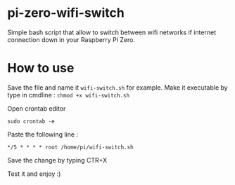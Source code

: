 # pi-zero-wifi-switch
Simple bash script that allow to switch between wifi networks if internet connection down in your Raspberry Pi Zero.

# How to use
Save the file and name it `wifi-switch.sh` for example. Make it executable by type in cmdline :
`chmod +x wifi-switch.sh`

Open crontab editor

`sudo crontab -e`

Paste the following line :

`*/5 * * * * root /home/pi/wifi-switch.sh`

Save the change by typing CTR+X

Test it and enjoy :)
